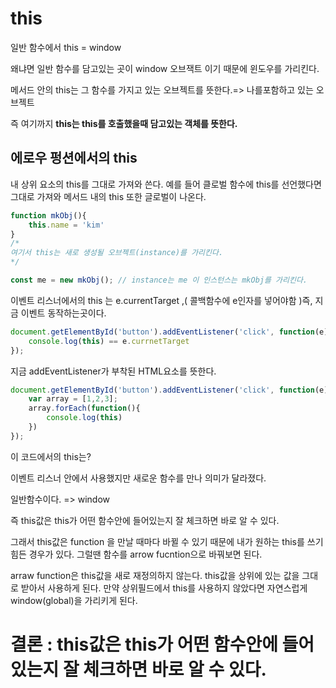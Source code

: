 # this

일반 함수에서 this = window

왜냐면 일반 함수를 담고있는 곳이 window 오브잭트 이기 때문에 윈도우를 가리킨다. 

메서드 안의 this는 그 함수를 가지고 있는 오브젝트를 뜻한다.=> 나를포함하고 있는 오브젝트

즉 여기까지 **this는 this를 호출했을때 담고있는 객체를 뜻한다.**

## 에로우 펑션에서의 this

내 상위 요소의 this를 그대로 가져와 쓴다. 예를 들어 클로벌 함수에 this를 선언했다면 그대로 가져와 메서드 내의 this 또한 글로벌이 나온다.

```js
function mkObj(){
    this.name = 'kim'
}
/*
여기서 this는 새로 생성될 오브젝트(instance)를 가리킨다.
*/

const me = new mkObj(); // instance는 me 이 인스턴스는 mkObj를 가리킨다. 
```

이벤트 리스너에서의 this 는 e.currentTarget ,( 콜백함수에 e인자를 넣어야함 )즉, 지금 이벤트 동작하는곳이다.

```js
document.getElementById('button').addEventListener('click', function(e){
    console.log(this) == e.currnetTarget
});
```

지금 addEventListener가 부착된 HTML요소를 뜻한다.


```js
document.getElementById('button').addEventListener('click', function(e){
  	var array = [1,2,3];
    array.forEach(function(){
        console.log(this)
    })
});
```

이 코드에서의 this는?

이벤트 리스너 안에서 사용했지만 새로운 함수를 만나 의미가 달라졌다.

일반함수이다. => window 

즉 this값은 this가 어떤 함수안에 들어있는지 잘 체크하면 바로 알 수 있다.

그래서 this값은 function 을 만날 때마다 바뀔 수 있기 때문에 내가 원하는 this를 쓰기 힘든 경우가 있다. 그럴땐 함수를 arrow fucntion으로 바꿔보면 된다.

arraw function은 this값을 새로 재정의하지 않는다. this값을 상위에 있는 값을 그대로 받아서 사용하게 된다. 만약 상위필드에서 this를 사용하지 않았다면 자연스럽게 window(global)을 가리키게 된다.

# 결론 : this값은 this가 어떤 함수안에 들어있는지 잘 체크하면 바로 알 수 있다.
